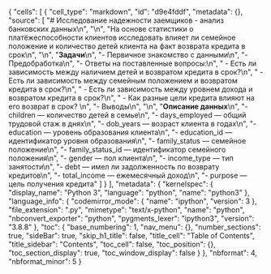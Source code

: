 {
 "cells": [
  {
   "cell_type": "markdown",
   "id": "d9e4fddf",
   "metadata": {},
   "source": [
    "# Исследование надежности заемщиков - анализ банковских данных\n",
    "\n",
    "На основе статистики о платёжеспособности клиентов исследовать влияет ли семейное положение и количество детей клиента на факт возврата кредита в срок\n",
    "\n",
    "**Задачи**\n",
    "- Первичное знакомство с данными\n",
    "- Предобработка\n",
    "- Ответы на поставленные вопросы:\n",
    "    - Есть ли зависимость между наличием детей и возвратом кредита в срок?\n",
    "    - Есть ли зависимость между семейным положением и возвратом кредита в срок?\n",
    "    - Есть ли зависимость между уровнем дохода и возвратом кредита в срок?\n",
    "    - Как разные цели кредита влияют на его возврат в срок? \n",
    "- Выводы\n",
    "\n",
    "**Описание данных**\n",
    "- children — количество детей в семье\n",
    "- days_employed — общий трудовой стаж в днях\n",
    "- dob_years — возраст клиента в годах\n",
    "- education — уровень образования клиента\n",
    "- education_id — идентификатор уровня образования\n",
    "- family_status — семейное положение\n",
    "- family_status_id — идентификатор семейного положения\n",
    "- gender — пол клиента\n",
    "- income_type — тип занятости\n",
    "- debt — имел ли задолженность по возврату кредитов\n",
    "- total_income — ежемесячный доход\n",
    "- purpose — цель получения кредита"
   ]
  }
 ],
 "metadata": {
  "kernelspec": {
   "display_name": "Python 3",
   "language": "python",
   "name": "python3"
  },
  "language_info": {
   "codemirror_mode": {
    "name": "ipython",
    "version": 3
   },
   "file_extension": ".py",
   "mimetype": "text/x-python",
   "name": "python",
   "nbconvert_exporter": "python",
   "pygments_lexer": "ipython3",
   "version": "3.8.8"
  },
  "toc": {
   "base_numbering": 1,
   "nav_menu": {},
   "number_sections": true,
   "sideBar": true,
   "skip_h1_title": false,
   "title_cell": "Table of Contents",
   "title_sidebar": "Contents",
   "toc_cell": false,
   "toc_position": {},
   "toc_section_display": true,
   "toc_window_display": false
  }
 },
 "nbformat": 4,
 "nbformat_minor": 5
}
